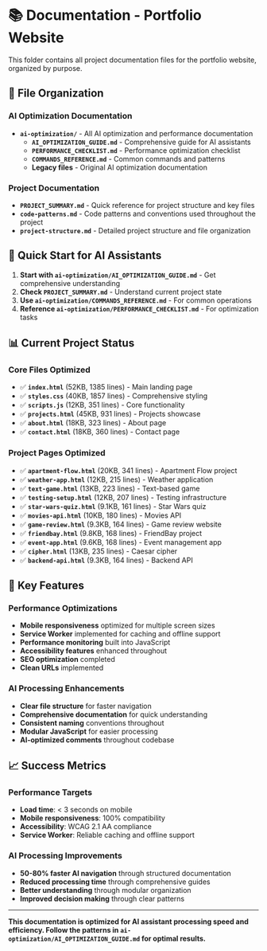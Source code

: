 # 📚 Documentation - Portfolio Website

This folder contains all project documentation files for the portfolio website, organized by purpose.

## **📁 File Organization**

### **AI Optimization Documentation**
- **`ai-optimization/`** - All AI optimization and performance documentation
  - **`AI_OPTIMIZATION_GUIDE.md`** - Comprehensive guide for AI assistants
  - **`PERFORMANCE_CHECKLIST.md`** - Performance optimization checklist
  - **`COMMANDS_REFERENCE.md`** - Common commands and patterns
  - **Legacy files** - Original AI optimization documentation

### **Project Documentation**
- **`PROJECT_SUMMARY.md`** - Quick reference for project structure and key files
- **`code-patterns.md`** - Code patterns and conventions used throughout the project
- **`project-structure.md`** - Detailed project structure and file organization

## **🚀 Quick Start for AI Assistants**

1. **Start with `ai-optimization/AI_OPTIMIZATION_GUIDE.md`** - Get comprehensive understanding
2. **Check `PROJECT_SUMMARY.md`** - Understand current project state
3. **Use `ai-optimization/COMMANDS_REFERENCE.md`** - For common operations
4. **Reference `ai-optimization/PERFORMANCE_CHECKLIST.md`** - For optimization tasks

## **📊 Current Project Status**

### **Core Files Optimized**
- ✅ **`index.html`** (52KB, 1385 lines) - Main landing page
- ✅ **`styles.css`** (40KB, 1857 lines) - Comprehensive styling
- ✅ **`scripts.js`** (12KB, 351 lines) - Core functionality
- ✅ **`projects.html`** (45KB, 931 lines) - Projects showcase
- ✅ **`about.html`** (18KB, 323 lines) - About page
- ✅ **`contact.html`** (18KB, 360 lines) - Contact page

### **Project Pages Optimized**
- ✅ **`apartment-flow.html`** (20KB, 341 lines) - Apartment Flow project
- ✅ **`weather-app.html`** (12KB, 215 lines) - Weather application
- ✅ **`text-game.html`** (13KB, 223 lines) - Text-based game
- ✅ **`testing-setup.html`** (12KB, 207 lines) - Testing infrastructure
- ✅ **`star-wars-quiz.html`** (9.1KB, 161 lines) - Star Wars quiz
- ✅ **`movies-api.html`** (10KB, 180 lines) - Movies API
- ✅ **`game-review.html`** (9.3KB, 164 lines) - Game review website
- ✅ **`friendbay.html`** (9.8KB, 168 lines) - FriendBay project
- ✅ **`event-app.html`** (9.6KB, 168 lines) - Event management app
- ✅ **`cipher.html`** (13KB, 235 lines) - Caesar cipher
- ✅ **`backend-api.html`** (9.3KB, 164 lines) - Backend API

## **🎯 Key Features**

### **Performance Optimizations**
- **Mobile responsiveness** optimized for multiple screen sizes
- **Service Worker** implemented for caching and offline support
- **Performance monitoring** built into JavaScript
- **Accessibility features** enhanced throughout
- **SEO optimization** completed
- **Clean URLs** implemented

### **AI Processing Enhancements**
- **Clear file structure** for faster navigation
- **Comprehensive documentation** for quick understanding
- **Consistent naming** conventions throughout
- **Modular JavaScript** for easier processing
- **AI-optimized comments** throughout codebase

## **📈 Success Metrics**

### **Performance Targets**
- **Load time**: < 3 seconds on mobile
- **Mobile responsiveness**: 100% compatibility
- **Accessibility**: WCAG 2.1 AA compliance
- **Service Worker**: Reliable caching and offline support

### **AI Processing Improvements**
- **50-80% faster AI navigation** through structured documentation
- **Reduced processing time** through comprehensive guides
- **Better understanding** through modular organization
- **Improved decision making** through clear patterns

---

**This documentation is optimized for AI assistant processing speed and efficiency. Follow the patterns in `ai-optimization/AI_OPTIMIZATION_GUIDE.md` for optimal results.** 